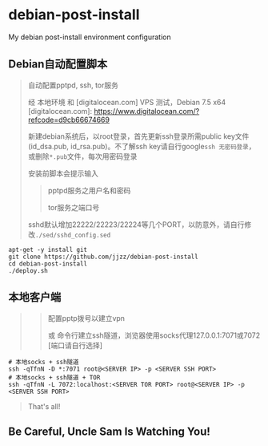 debian-post-install
===================

My debian post-install environment configuration

## Debian自动配置脚本 ##

> 自动配置pptpd, ssh, tor服务
>
> 经 本地环境 和 [digitalocean.com] VPS 测试，Debian 7.5 x64
[digitalocean.com]: https://www.digitalocean.com/?refcode=d9cb66674669
>
> 新建debian系统后，以root登录，首先更新ssh登录所需public key文件(id_dsa.pub, id_rsa.pub)。不了解ssh key请自行google`ssh 无密码登录`，或删除`*.pub`文件，每次用密码登录
>
> 安装前脚本会提示输入
>
>> pptpd服务之用户名和密码
>>
>> tor服务之端口号
>
> sshd默认增加22222/22223/22224等几个PORT，以防意外，请自行修改`./sed/sshd_config.sed`

```
apt-get -y install git
git clone https://github.com/jjzz/debian-post-install
cd debian-post-install
./deploy.sh
```

## 本地客户端 ##

>> 配置pptp拨号以建立vpn
>>
>> 或 命令行建立ssh隧道，浏览器使用socks代理127.0.0.1:7071或7072 [端口请自行选择]

```
# 本地socks + ssh隧道
ssh -qTfnN -D *:7071 root@<SERVER IP> -p <SERVER SSH PORT>
# 本地socks + ssh隧道 + TOR
ssh -qTfnN -L 7072:localhost:<SERVER TOR PORT> root@<SERVER IP> -p <SERVER SSH PORT>
```

> That's all!

## Be Careful, Uncle Sam Is Watching You! ##
